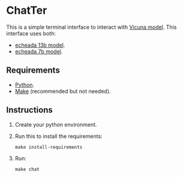 # ChatTer
This is a simple terminal interface to interact with [Vicuna model](https://vicuna.lmsys.org/). This interface uses both:
- [echeada 13b model](https://huggingface.co/eachadea/ggml-vicuna-13b-1.1).
- [echeada 7b model](https://huggingface.co/eachadea/ggml-vicuna-7b-1.1).

## Requirements
- [Python](https://www.python.org/downloads/).
- [Make](https://www.gnu.org/software/make/manual/make.html) (recommended but not needed).

## Instructions
1. Create your python environment.

2. Run this to install the requirements:
    ````
    make install-requirements
    `````

3. Run:
    ````
    make chat
    `````

